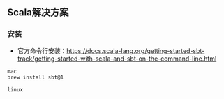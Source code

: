 ## Scala解决方案

### 安装

- 官方命令行安装：<https://docs.scala-lang.org/getting-started-sbt-track/getting-started-with-scala-and-sbt-on-the-command-line.html>

```
mac
brew install sbt@1

linux

```

